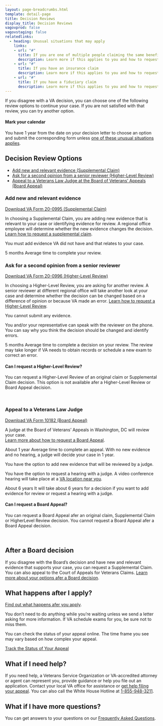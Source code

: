 ```yaml
---
layout: page-breadcrumbs.html
template: detail-page
title: Decision Reviews
display_title: Decision Reviews
vagovprod: false
vagovstaging: false
relatedlinks:
  - heading: Unusual situations that may apply
    links:
    - url: "#"
      title: If you are one of multiple people claiming the same benefit
      description: Learn more if this applies to you and how to request a review.
    - url: "#"
      title: If you have an insurance claim
      description: Learn more if this applies to you and how to request a review.
    - url: "#"
      title: If you have a fiduciary claim
      description: Learn more if this applies to you and how to request a review.
---
```


<div itemprop="description" class="va-introtext">
  If you disagree with a VA decision, you can choose one of the
  following review options to continue your case. If you are not
  satisfied with that review, you can try another option.
</div>

<div class="va-sign-in-alert usa-alert usa-alert-info">
  <div class="usa-alert-body">
    <h4 class="usa-alert-heading">
      Mark your calendar <i class="far fa-calendar-alt"></i>
    </h4>
    <p class="usa-alert-text">
      You have 1 year from the date on your decision letter to choose an option
      and submit the corresponding form unless <a href="#">one of these unusual situations applies</a>.
    </p>
  </div>
</div>

## Decision Review Options

- [Add new and relevant evidence (Supplemental Claim)](#)
- [Ask for a second opinion from a senior reviewer (Higher-Level Review)](#)
- [Appeal to a Veterans Law Judge at the Board of Veterans’ Appeals (Board Appeal)](#)

### Add new and relevant evidence

[Download VA Form 20-0995 (Supplemental Claim)](#)

In choosing a Supplemental Claim, you are adding new evidence that is relevant to
your case or identifying evidence for review. A regional office employee will
determine whether the new evidence changes the decision. [Learn how to request a supplemental claim](#).


<i class="far fa-copy"></i> You must add evidence VA did not have and that relates to your case.

<!-- Todo: Implement updated number component -->
<div class="card information">
  <span class="number"><span class="heading-level-3"><i class="far fa-clock"></i> 5 months</span></span>
  <span class="description">Average time to complete your review.</span>
</div>

### Ask for a second opinion from a senior reviewer

[Download VA Form 20-0996 (Higher-Level Review)](#)

In choosing a Higher-Level Review, you are asking for another review. A senior
reviewer at different regional office will take another look at your case and determine
whether the decision can be changed based on a difference of opinion or because VA
made an error. [Learn how to request a Higher-Level Review](#).

<i class="fas fa-ban"></i> You cannot submit any evidence.

<i class="fas fa-phone"></i> You and/or your representative can speak with the reviewer on the phone. You
can say why you think the decision should be changed and identify errors.

<!-- Todo: Implement updated number component -->
<div class="card information">
  <span class="number"><span class="heading-level-3"><i class="far fa-clock"></i> 5 months</span></span>
  <span class="description">Average time to complete a decision on your review. The review may take
longer if VA needs to obtain records or schedule a new exam to correct an error.</span>
</div>

#### Can I request a Higher-Level Review?

You can request a Higher-Level Review of an original claim or Supplemental Claim
decision. This option is not available afer a Higher-Level Review or Board Appeal
decision.

<br>

### Appeal to a Veterans Law Judge

[Download VA Form 10182 (Board Appeal)](#)

A judge at the Board of Veterans’ Appeals in Washington, DC will review your case. <br>
[Learn more about how to request a Board Appeal](#).

<!-- Todo: Implement updated number component -->
<div class="card information">
  <span class="number"><span class="heading-level-3"><i class="far fa-clock"></i> About 1 year</span></span>
  <span class="description">
    Average time to complete an appeal. With no new evidence and no hearing, a
    judge will decide your case in 1 year.
  </span>
</div>

<i class="far fa-copy"></i> You have the option to add new evidence that will be reviewed by a judge.

<i class="fas fa-user"></i> You have the option to request a hearing with a judge. A video conference
hearing will take place at a [VA location near you](#).

<!-- Todo: Implement updated number component -->
<div class="card information">
  <span class="number"><span class="heading-level-3"><i class="far fa-clock"></i> About 6 years</span></span>
  <span class="description">
    It will take about 6 years for a decision if you want to add evidence for review
    or request a hearing with a judge.
  </span>
</div>

#### Can I request a Board Appeal?

You can request a Board Appeal afer an original claim, Supplemental Claim or HigherLevel Review decision. You cannot request a Board Appeal afer a Board Appeal decision.

<br>

## After a Board decision

If you disagree with the Board’s decision and have new and relevant evidence that
supports your case, you can request a Supplemental Claim. You can also appeal to the
Court of Appeals for Veterans Claims. [Learn more about your options afer a Board decision](#).

## What happens after I apply?

[Find out what happens afer you apply](#).

You don’t need to do anything while you’re waiting unless we send a letter asking for
more information. If VA schedule exams for you, be sure not to miss them.

You can check the status of your appeal online. The time frame you see may vary based
on how complex your appeal.

<a href="#" class="usa-button-primary">Track the Status of Your Appeal</a>

## What if I need help?

If you need help, a Veterans Service Organization or VA-accredited attorney or agent can
represent you, provide guidance or help you file out an application. Contact your local VA
office for assistance or [get help filing your appeal](#). You can also call the White House Hotline
at [1-855-948-3211](#).

## What if I have more questions?

You can get answers to your questions on our [Frequently Asked Questions](#).


